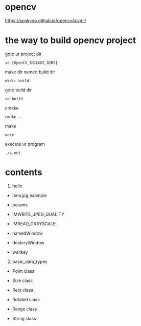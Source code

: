 # opencv

https://sunkyoo.github.io/opencv4cvml/


# the way to build opencv project


goto ur project dir
~~~
cd {OpenCV_INCLUDE_DIRS}
~~~


make dir named build dir
~~~
mkdir build
~~~


goto build dir
~~~
cd build
~~~


cmake
~~~
cmake ..
~~~


make
~~~
make
~~~


execute ur program
~~~
./a.out
~~~


# contents

01. hello

- lena.jpg example

- params

- IMWRITE_JPEG_QUALITY

- IMREAD_GRAYSCALE

- namedWindow

- destoryWindow

- waitkey


02. basic_data_types

- Point class

- Size class

- Rect class

- Rotated class

- Range class

- String class
